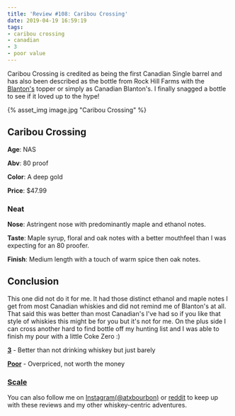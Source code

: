 ```yaml
---
title: 'Review #108: Caribou Crossing'
date: 2019-04-19 16:59:19
tags:
- caribou crossing
- canadian
- 3
- poor value
---
```


Caribou Crossing is credited as being the first Canadian Single barrel and has also been described as the bottle from Rock Hill Farms with the [Blanton's](https://atxbourbon.com/2019/04/16/Review-107-Blanton-s-Single-Barrel/) topper or simply as Canadian Blanton's. I finally snagged a bottle to see if it loved up to the hype!

{% asset_img image.jpg "Caribou Crossing" %}

## Caribou Crossing
**Age**: NAS

**Abv**: 80 proof

**Color**: A deep gold 

**Price**: $47.99

### Neat
**Nose**: Astringent nose with predominantly maple and ethanol notes. 

**Taste**: Maple syrup, floral and oak notes with a better mouthfeel than I was expecting for an 80 proofer.

**Finish**: Medium length with a touch of warm spice then oak notes.

## Conclusion
This one did not do it for me. It had those distinct ethanol and maple notes I get from most Canadian whiskies and did not remind me of Blanton's at all. That said this was better than most Canadian's I've had so if you like that style of whiskies this might be for you but it's not for me. On the plus side I can cross another hard to find bottle off my hunting list and I was able to finish my pour with a little Coke Zero :)

[**3**](https://atxbourbon.com/tags/3/) - Better than not drinking whiskey but just barely

[**Poor**](https://atxbourbon.com/tags/poor-value/) - Overpriced, not worth the money

### [Scale](http://atxbourbon.com/Scale/)

You can also follow me on [Instagram(@atxbourbon)](https://www.instagram.com/atxbourbon/) or [reddit](https://www.reddit.com/r/scottmotorraddrinks/) to keep up with these reviews and my other whiskey-centric adventures.

